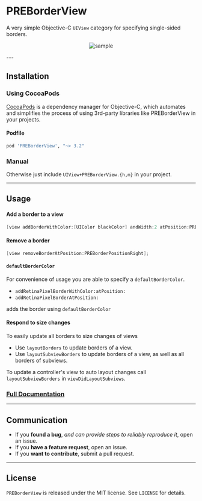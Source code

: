 PREBorderView
=============

A very simple Objective-C `UIView` category for specifying single-sided borders. 

<p align="center" >
  <img src="https://raw.githubusercontent.com/pres/PREBorderView/master/sample.png" alt="sample" title="sample">
</p>
---

## Installation

### Using CocoaPods

[CocoaPods](https://cocoapods.org/) is a dependency manager for Objective-C, which automates and simplifies the process of using 3rd-party libraries like PREBorderView in your projects.

#### Podfile

```ruby
pod 'PREBorderView', "~> 3.2"
```

### Manual

Otherwise just include `UIView+PREBorderView.{h,m}` in your project.

---

## Usage

#### Add a border to a view

```objective-c
[view addBorderWithColor:[UIColor blackColor] andWidth:2 atPosition:PREBorderPositionRight];
```

#### Remove a border

```objective-c
[view removeBorderAtPosition:PREBorderPositionRight];
```

#### `defaultBorderColor`

For convenience of usage you are able to specify a `defaultBorderColor`.
- `addRetinaPixelBorderWithColor:atPosition:`
- `addRetinaPixelBorderAtPosition:`

adds the border using `defaultBorderColor`

#### Respond to size changes

To easily update all borders to size changes of views 
  - Use `layoutBorders` to update borders of a view.
  - Use `layoutSubviewBorders` to update borders of a view, as well as all borders of subviews.
  
To update a controller's view to auto layout changes call `layoutSubviewBorders` in `viewDidLayoutSubviews`.

### [Full Documentation](http://cocoadocs.org/docsets/PREBorderView)

---

## Communication

- If you **found a bug**, _and can provide steps to reliably reproduce it_, open an issue.
- If you **have a feature request**, open an issue.
- If you **want to contribute**, submit a pull request.

---

## License

`PREBorderView` is released under the MIT license. See `LICENSE` for details.
